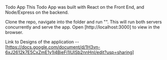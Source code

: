 
Todo App
This Todo App was built with React on the Front End, and Node/Express on the backend.

Clone the repo, navigate into the folder and run "". This will run both servers concurrently and serve the app. Open [http://localhost:3000] to view in the browser.

Link to Designs of the application -- [https://docs.google.com/document/d/1H3vn-6xJ2612k7E5CxZmE1y1l4BieFi1IUISb2nnHnI/edit?usp=sharing]
